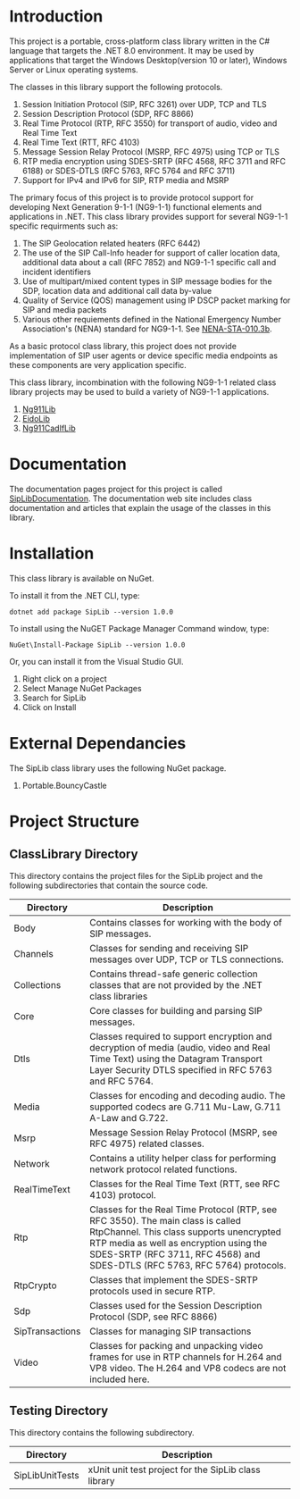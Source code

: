 # Introduction
This project is a portable, cross-platform class library written in the C# language that targets the .NET 8.0 environment. It may be used by applications that target the Windows Desktop(version 10 or later), Windows Server or Linux operating systems.

The classes in this library support the following protocols.
1. Session Initiation Protocol (SIP, RFC 3261) over UDP, TCP and TLS
2. Session Description Protocol (SDP, RFC 8866)
3. Real Time Protocol (RTP, RFC 3550) for transport of audio, video and Real Time Text
4. Real Time Text (RTT, RFC 4103)
5. Message Session Relay Protocol (MSRP, RFC 4975) using TCP or TLS
6. RTP media encryption using SDES-SRTP (RFC 4568, RFC 3711 and RFC 6188) or SDES-DTLS (RFC 5763, RFC 5764 and RFC 3711)
7. Support for IPv4 and IPv6 for SIP, RTP media and MSRP

The primary focus of this project is to provide protocol support for developing Next Generation 9-1-1 (NG9-1-1) functional elements and applications in .NET. This class library provides support for several NG9-1-1 specific requirments such as:
1. The SIP Geolocation related heaters (RFC 6442)
2. The use of the SIP Call-Info header for support of caller location data, additional data about a call (RFC 7852) and NG9-1-1 specific call and incident identifiers
3. Use of multipart/mixed content types in SIP message bodies for the SDP, location data and additional call data by-value
4. Quality of Service (QOS) management using IP DSCP packet marking for SIP and media packets
5. Various other requiements defined in the National Emergency Number Association's (NENA) standard for NG9-1-1. See [NENA-STA-010.3b](https://cdn.ymaws.com/www.nena.org/resource/resmgr/standards/nena-sta-010.3b-2021_i3_stan.pdf).

As a basic protocol class library, this project does not provide implementation of SIP user agents or device specific media endpoints as these components are very application specific.

This class library, incombination with the following NG9-1-1 related class library projects may be used to build a variety of NG9-1-1 applications.
1. [Ng911Lib](https://github.com/PhrSite/Ng911Lib)
2. [EidoLib](https://github.com/PhrSite/EidoLib)
3. [Ng911CadIfLib](https://github.com/PhrSite/Ng911CadIfLib)

# Documentation
The documentation pages project for this project is called [SipLibDocumentation](https://phrsite.github.io/SipLibDocumentation). The documentation web site includes class documentation and articles that explain the usage of the classes in this library.

# Installation
This class library is available on NuGet.

To install it from the .NET CLI, type:

```
dotnet add package SipLib --version 1.0.0
```

To install using the NuGET Package Manager Command window, type:

```
NuGet\Install-Package SipLib --version 1.0.0
```
Or, you can install it from the Visual Studio GUI.

1. Right click on a project
2. Select Manage NuGet Packages
3. Search for SipLib
4. Click on Install

# External Dependancies
The SipLib class library uses the following NuGet package.
1. Portable.BouncyCastle

# Project Structure

## ClassLibrary Directory
This directory contains the project files for the SipLib project and the following subdirectories that contain the source code.

| Directory | Description |
|--------|--------|
| Body | Contains classes for working with the body of SIP messages. |
| Channels | Classes for sending and receiving SIP messages over UDP, TCP or TLS connections. |
| Collections | Contains thread-safe generic collection classes that are not provided by the .NET class libraries |
| Core | Core classes for building and parsing SIP messages. |
| Dtls | Classes required to support encryption and decryption of media (audio, video and Real Time Text) using the Datagram Transport Layer Security  DTLS specified in RFC 5763 and RFC 5764. |
| Media | Classes for encoding and decoding audio. The supported codecs are G.711 Mu-Law, G.711 A-Law and G.722. |
| Msrp | Message Session Relay Protocol (MSRP, see RFC 4975) related classes. |
| Network | Contains a utility helper class for performing network protocol related functions. |
| RealTimeText | Classes for the Real Time Text (RTT, see RFC 4103) protocol. |
| Rtp | Classes for the Real Time Protocol (RTP, see RFC 3550). The main class is called RtpChannel. This class supports unencrypted RTP media as well as encryption using the SDES-SRTP (RFC 3711, RFC 4568) and SDES-DTLS (RFC 5763, RFC 5764) protocols. |
| RtpCrypto | Classes that implement the SDES-SRTP protocols used in secure RTP. |
| Sdp | Classes used for the Session Description Protocol (SDP, see RFC 8866) |
| SipTransactions | Classes for managing SIP transactions |
| Video | Classes for packing and unpacking video frames for use in RTP channels for H.264 and VP8 video. The H.264 and VP8 codecs are not included here. |

## Testing Directory
This directory contains the following subdirectory.

| Directory | Description |
|--------|--------|
| SipLibUnitTests | xUnit unit test project for the SipLib class library |


